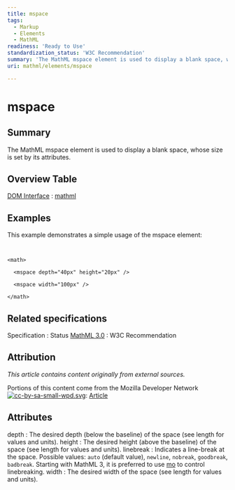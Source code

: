 ```yaml
---
title: mspace
tags:
  - Markup
  - Elements
  - MathML
readiness: 'Ready to Use'
standardization_status: 'W3C Recommendation'
summary: 'The MathML mspace element is used to display a blank space, whose size is set by its attributes.'
uri: mathml/elements/mspace

---
```

# mspace

## Summary

The MathML mspace element is used to display a blank space, whose size is set by its attributes.

## Overview Table

[DOM Interface](/dom/interface)
:   [mathml](/mathml)

## Examples

This example demonstrates a simple usage of the mspace element:

``` {.html}


<math>

  <mspace depth="40px" height="20px" />

  <mspace width="100px" />

</math>
```

</pre>

## Related specifications

Specification
:   Status
[MathML 3.0](http://www.w3.org/TR/MathML3/chapter3.html#presm.mspace)
:   W3C Recommendation

## Attribution

*This article contains content originally from external sources.*

Portions of this content come from the Mozilla Developer Network [![cc-by-sa-small-wpd.svg](/assets/thumb/8/8c/cc-by-sa-small-wpd.svg/120px-cc-by-sa-small-wpd.svg.png)](http://creativecommons.org/licenses/by-sa/3.0/us/): [Article](https://developer.mozilla.org/en-US/docs/MathML/Element/mspace)

## Attributes

 depth
:   The desired depth (below the baseline) of the space (see length for values and units).
 height
:   The desired height (above the baseline) of the space (see length for values and units).
 linebreak
:   Indicates a line-break at the space. Possible values: `auto` (default value), `newline`, `nobreak`, `goodbreak`, `badbreak`.
     Starting with MathML 3, it is preferred to use [mo](/mathml/elements/mo) to control linebreaking.
 width
:   The desired width of the space (see length for values and units).
